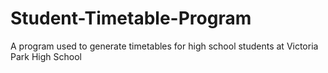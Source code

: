 # Student-Timetable-Program
A program used to generate timetables for high school students at Victoria Park High School
